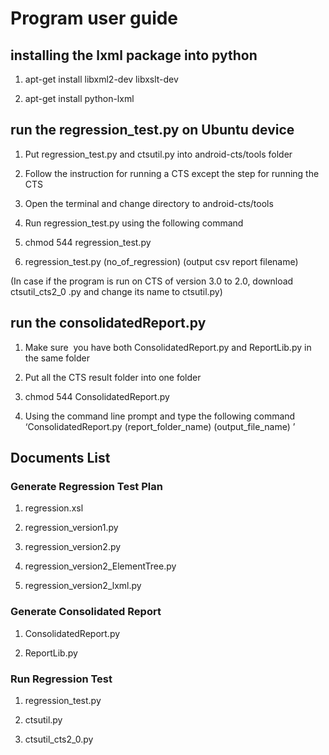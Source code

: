# Program user guide

## installing the lxml package into python

1.	apt-get install libxml2-dev libxslt-dev

2.	apt-get install python-lxml


## run the regression_test.py on Ubuntu device

1.	Put regression_test.py and ctsutil.py into android-cts/tools folder

2.	Follow the instruction for running a CTS except the step for running the CTS

3.	Open the terminal and change directory to android-cts/tools

4.	Run regression_test.py using the following command

5.	chmod 544 regression_test.py

6.	regression_test.py (no_of_regression) (output csv report filename)

(In case if the program is run on CTS of version 3.0 to 2.0, download ctsutil_cts2_0 .py and change its name to ctsutil.py)


## run the consolidatedReport.py

1.	Make sure  you have both ConsolidatedReport.py and ReportLib.py in the same folder

2.	Put all the CTS result folder into one folder

3.	chmod 544 ConsolidatedReport.py

4.	Using the command line prompt and type the following command
	‘ConsolidatedReport.py (report_folder_name) (output_file_name) ’


## Documents List

### Generate Regression Test Plan

1. regression.xsl

2. regression_version1.py

3. regression_version2.py

4. regression_version2_ElementTree.py

5. regression_version2_lxml.py

### Generate Consolidated Report

1. ConsolidatedReport.py

2. ReportLib.py

### Run Regression Test

1. regression_test.py 

2. ctsutil.py 

3. ctsutil_cts2_0.py